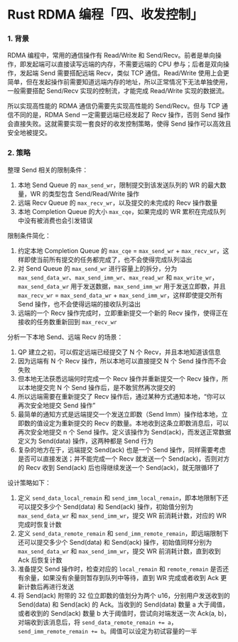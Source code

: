 # Rust RDMA 编程「四、收发控制」

### 1. 背景

RDMA 编程中，常用的通信操作有 Read/Write 和 Send/Recv。前者是单向操作，即发起端可以直接读写远端的内存，不需要远端的 CPU 参与；后者是双向操作，发起端 Send 需要搭配远端 Recv，类似 TCP 通信。Read/Write 使用上会更简单，但在发起操作前需要知道远端内存的地址，所以正常情况下无法单独使用，一般需要搭配 Send/Recv 实现的控制流，才能完成 Read/Write 实现的数据流。

所以实现高性能的 RDMA 通信仍需要先实现高性能的 Send/Recv。但与 TCP 通信不同的是，RDMA Send 一定需要远端已经发起了 Recv 操作，否则 Send 操作会直接失败。这就需要实现一套良好的收发控制策略，使得 Send 操作可以高效且安全地被提交。

### 2. 策略

整理 Send 相关的限制条件：

1. 本地 Send Queue 的 `max_send_wr`，限制提交到该发送队列的 WR 的最大数量，WR 的类型包含 Send/Read/Write 操作
2. 远端 Recv Queue 的 `max_recv_wr`，以及提交的未完成的 Recv 操作数量
3. 本地 Completion Queue 的大小 `max_cqe`，如果完成的 WR 累积在完成队列中没有被消费也会引发错误

限制条件简化：

1. 约定本地 Completion Queue 的 `max_cqe` = `max_send_wr` + `max_recv_wr`，这样即使当前所有提交的任务都完成了，也不会使得完成队列溢出
2. 对 Send Queue 的 `max_send_wr` 进行容量上的拆分，分为 `max_send_data_wr`、`max_send_imm_wr`、`max_read_wr` 和 `max_write_wr`，`max_send_data_wr` 用于发送数据，`max_send_imm_wr` 用于发送立即数，并且 `max_recv_wr` = `max_send_data_wr` + `max_send_imm_wr`，这样即使提交所有 Send 操作，也不会使得远端的接收队列溢出
3. 远端的一个 Recv 操作完成时，立即重新提交一个新的 Recv 操作，使得正在接收的任务数重新回到 `max_recv_wr`

分析一下本地 Send、远端 Recv 的场景：

1. QP 建立之初，可以假定远端已经提交了 N 个 Recv，并且本地知道该信息
2. 因为远端有 N 个 Recv 操作，所以本地可以直接提交 N 个 Send 操作而不会失败
3. 但本地无法获悉远端何时完成一个 Recv 操作并重新提交一个 Recv 操作，所以本地提交完 N 个 Send 操作后，是不敢贸然再次提交的
4. 所以远端需要在重新提交了 Recv 操作后，通过某种方式通知本地，“你可以再次安全地提交 Send 操作”
5. 最简单的通知方式是远端提交一个发送立即数（Send Imm）操作给本地，立即数的值设定为重新提交的 Recv 的数量。本地收到这条立即数消息后，可以再次安全地提交 n 个 Send 操作。定义该操作为 Send(ack)，而发送正常数据定义为 Send(data) 操作，这两种都是 Send 行为
6. 复杂的地方在于，远端提交 Send(ack) 也是一个 Send 操作，同样需要考虑是否可以直接发送；并不能完成一个 Recv 就发送一个 Send(ack)，否则对方的 Recv 收到 Send(ack) 后也得继续发送一个 Send(ack)，就无限循环了

设计策略如下：

1. 定义 `send_data_local_remain` 和 `send_imm_local_remain`，即本地限制下还可以提交多少个 Send(data) 和 Send(ack) 操作，初始值分别为 `max_send_data_wr` 和 `max_send_imm_wr`，提交 WR 前消耗计数，对应的 WR 完成时恢复计数
2. 定义 `send_data_remote_remain` 和 `send_imm_remote_remain`，即远端限制下还可以提交多少个 Send(data) 和 Send(ack) 操作，初始值同样分别为 `max_send_data_wr` 和 `max_send_imm_wr`，提交 WR 前消耗计数，直到收到 Ack 后恢复计数
3. 准备提交 Send 操作时，检查对应的 `local_remain` 和 `remote_remain` 是否还有余量，如果没有余量则暂存到队列中等待，直到 WR 完成或者收到 Ack 更新计数后再进行发送
4. 将 Send(ack) 附带的 32 位立即数的值划分为两个 u16，分别用户发送收到的 Send(data) 和 Send(ack) 的 Ack。当收到的 Send(data) 数量 a 大于阈值，或者收到的 Send(ack) 数量 b 大于阈值时，尝试向对端发送一次 Ack(a, b)，对端收到该消息后，将 `send_data_remote_remain += a`，`send_imm_remote_remain += b`。阈值可以设定为初试容量的一半

